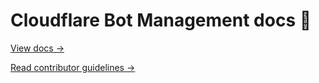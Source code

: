 # Cloudflare Bot Management docs 🤖

[View docs →](https://secret.wiki/bots)

[Read contributor guidelines →](https://secret.wiki/docs-engine/contributing/content-framework)
